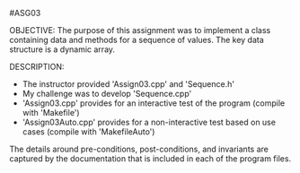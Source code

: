 #ASG03

OBJECTIVE: 
The purpose of this assignment was to implement a class containing data and methods for a sequence of values. The key data structure is a dynamic array.

DESCRIPTION: 
- The instructor provided 'Assign03.cpp' and 'Sequence.h'
- My challenge was to develop 'Sequence.cpp' 
- 'Assign03.cpp' provides for an interactive test of the program (compile with 'Makefile')
- 'Assign03Auto.cpp' provides for a non-interactive test based on use cases (compile with 'MakefileAuto')

The details around pre-conditions, post-conditions, and invariants are captured by the documentation that is included in each of the program files.
